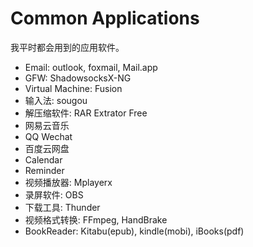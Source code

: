 # Common Applications

我平时都会用到的应用软件。

- Email: outlook, foxmail, Mail.app
- GFW: ShadowsocksX-NG
- Virtual Machine: Fusion
- 输入法: sougou
- 解压缩软件: RAR Extrator Free
- 网易云音乐
- QQ Wechat
- 百度云网盘
- Calendar
- Reminder
- 视频播放器: Mplayerx
- 录屏软件: OBS
- 下载工具: Thunder
- 视频格式转换: FFmpeg, HandBrake
- BookReader: Kitabu(epub), kindle(mobi), iBooks(pdf)
